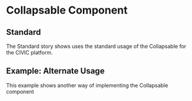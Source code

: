 # Collapsable Component

## Standard

The Standard story shows uses the standard usage of the Collapsable for the CIVIC platform.

## Example: Alternate Usage

This example shows another way of implementing the Collapsable component
